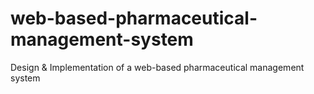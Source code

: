 # web-based-pharmaceutical-management-system
Design &amp; Implementation of a web-based pharmaceutical management system
